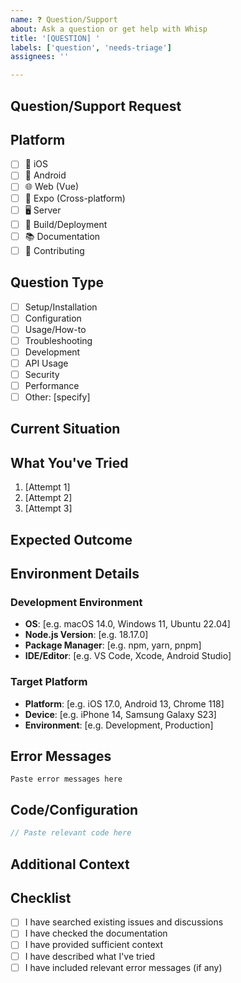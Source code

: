 ```yaml
---
name: ❓ Question/Support
about: Ask a question or get help with Whisp
title: '[QUESTION] '
labels: ['question', 'needs-triage']
assignees: ''

---
```


## Question/Support Request

<!-- Describe your question or the help you need -->

## Platform

<!-- Mark the platform you're working with -->

- [ ] 📱 iOS
- [ ] 🤖 Android
- [ ] 🌐 Web (Vue)
- [ ] 📱 Expo (Cross-platform)
- [ ] 🖥️ Server
- [ ] 🔧 Build/Deployment
- [ ] 📚 Documentation
- [ ] 🤝 Contributing

## Question Type

<!-- What type of question is this? -->

- [ ] Setup/Installation
- [ ] Configuration
- [ ] Usage/How-to
- [ ] Troubleshooting
- [ ] Development
- [ ] API Usage
- [ ] Security
- [ ] Performance
- [ ] Other: [specify]

## Current Situation

<!-- Describe what you're trying to do or what's happening -->

## What You've Tried

<!-- List what you've already tried to solve this -->

1. [Attempt 1]
2. [Attempt 2]
3. [Attempt 3]

## Expected Outcome

<!-- What do you expect to happen or achieve? -->

## Environment Details

### Development Environment

- **OS**: [e.g. macOS 14.0, Windows 11, Ubuntu 22.04]
- **Node.js Version**: [e.g. 18.17.0]
- **Package Manager**: [e.g. npm, yarn, pnpm]
- **IDE/Editor**: [e.g. VS Code, Xcode, Android Studio]

### Target Platform

- **Platform**: [e.g. iOS 17.0, Android 13, Chrome 118]
- **Device**: [e.g. iPhone 14, Samsung Galaxy S23]
- **Environment**: [e.g. Development, Production]

## Error Messages

<!-- If you're getting errors, paste them here -->

```text
Paste error messages here
```

## Code/Configuration

<!-- If relevant, share code snippets or configuration -->

```javascript
// Paste relevant code here
```

## Additional Context

<!-- Add any other context, screenshots, or information that might help -->

## Checklist

- [ ] I have searched existing issues and discussions
- [ ] I have checked the documentation
- [ ] I have provided sufficient context
- [ ] I have described what I've tried
- [ ] I have included relevant error messages (if any)
